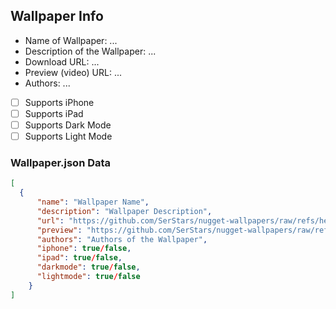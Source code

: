 ## Wallpaper Info
- Name of Wallpaper: ...
- Description of the Wallpaper: ...
- Download URL: ...
- Preview (video) URL: ...
- Authors: ...
- [ ] Supports iPhone
- [ ] Supports iPad
- [ ] Supports Dark Mode
- [ ] Supports Light Mode

### Wallpaper.json Data
```json
[
  {
      "name": "Wallpaper Name",
      "description": "Wallpaper Description",
      "url": "https://github.com/SerStars/nugget-wallpapers/raw/refs/heads/main/wallpapers/FILENAME.tendies",
      "preview": "https://github.com/SerStars/nugget-wallpapers/raw/refs/heads/main/preview/FILENAME.mp4",
      "authors": "Authors of the Wallpaper",
      "iphone": true/false,
      "ipad": true/false,
      "darkmode": true/false,
      "lightmode": true/false
    }
]
```
